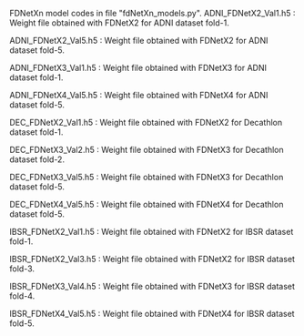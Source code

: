 FDNetXn model codes in file "fdNetXn_models.py".
ADNI_FDNetX2_Val1.h5 : Weight file obtained with FDNetX2 for ADNI dataset fold-1.

ADNI_FDNetX2_Val5.h5 : Weight file obtained with FDNetX2 for ADNI dataset fold-5.

ADNI_FDNetX3_Val1.h5 : Weight file obtained with FDNetX3 for ADNI dataset fold-1.

ADNI_FDNetX4_Val5.h5 : Weight file obtained with FDNetX4 for ADNI dataset fold-5.

DEC_FDNetX2_Val1.h5 : Weight file obtained with FDNetX2 for Decathlon dataset fold-1.

DEC_FDNetX3_Val2.h5 : Weight file obtained with FDNetX3 for Decathlon dataset fold-2.

DEC_FDNetX3_Val5.h5 : Weight file obtained with FDNetX3 for Decathlon dataset fold-5.

DEC_FDNetX4_Val5.h5 : Weight file obtained with FDNetX4 for Decathlon dataset fold-5.

IBSR_FDNetX2_Val1.h5 : Weight file obtained with FDNetX2 for IBSR dataset fold-1.

IBSR_FDNetX2_Val3.h5 : Weight file obtained with FDNetX2 for IBSR dataset fold-3.

IBSR_FDNetX3_Val4.h5 : Weight file obtained with FDNetX3 for IBSR dataset fold-4.

IBSR_FDNetX4_Val5.h5 : Weight file obtained with FDNetX4 for IBSR dataset fold-5.
